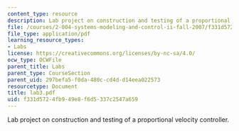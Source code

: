 ```yaml
---
content_type: resource
description: Lab project on construction and testing of a proportional velocity controller.
file: /courses/2-004-systems-modeling-and-control-ii-fall-2007/f331d5724fb949e8f6d5337c2547a659_lab3.pdf
file_type: application/pdf
learning_resource_types:
- Labs
license: https://creativecommons.org/licenses/by-nc-sa/4.0/
ocw_type: OCWFile
parent_title: Labs
parent_type: CourseSection
parent_uid: 297befa5-f0da-480c-cd4d-d14eea022573
resourcetype: Document
title: lab3.pdf
uid: f331d572-4fb9-49e8-f6d5-337c2547a659
---
```

Lab project on construction and testing of a proportional velocity controller.